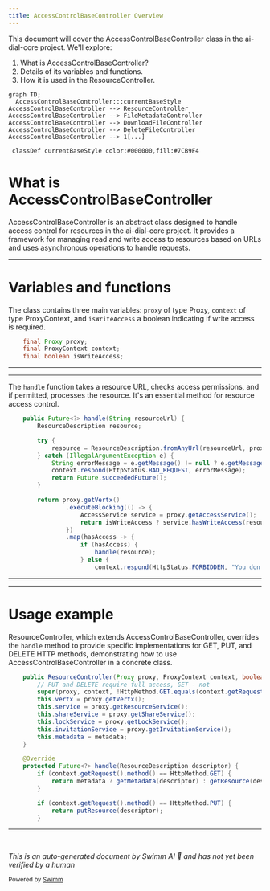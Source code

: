 ```yaml
---
title: AccessControlBaseController Overview
---
```

This document will cover the AccessControlBaseController class in the ai-dial-core project. We'll explore:

1. What is AccessControlBaseController?
2. Details of its variables and functions.
3. How it is used in the ResourceController.

```mermaid
graph TD;
  AccessControlBaseController:::currentBaseStyle
AccessControlBaseController --> ResourceController
AccessControlBaseController --> FileMetadataController
AccessControlBaseController --> DownloadFileController
AccessControlBaseController --> DeleteFileController
AccessControlBaseController --> 1[...]

 classDef currentBaseStyle color:#000000,fill:#7CB9F4
```

# What is AccessControlBaseController

AccessControlBaseController is an abstract class designed to handle access control for resources in the ai-dial-core project. It provides a framework for managing read and write access to resources based on URLs and uses asynchronous operations to handle requests.

<SwmSnippet path="/src/main/java/com/epam/aidial/core/controller/AccessControlBaseController.java" line="14">

---

# Variables and functions

The class contains three main variables: `proxy` of type Proxy, `context` of type ProxyContext, and `isWriteAccess` a boolean indicating if write access is required.

```java
    final Proxy proxy;
    final ProxyContext context;
    final boolean isWriteAccess;
```

---

</SwmSnippet>

<SwmSnippet path="/src/main/java/com/epam/aidial/core/controller/AccessControlBaseController.java" line="18">

---

The `handle` function takes a resource URL, checks access permissions, and if permitted, processes the resource. It's an essential method for resource access control.

```java
    public Future<?> handle(String resourceUrl) {
        ResourceDescription resource;

        try {
            resource = ResourceDescription.fromAnyUrl(resourceUrl, proxy.getEncryptionService());
        } catch (IllegalArgumentException e) {
            String errorMessage = e.getMessage() != null ? e.getMessage() : ("Invalid resource url provided: " + resourceUrl);
            context.respond(HttpStatus.BAD_REQUEST, errorMessage);
            return Future.succeededFuture();
        }

        return proxy.getVertx()
                .executeBlocking(() -> {
                    AccessService service = proxy.getAccessService();
                    return isWriteAccess ? service.hasWriteAccess(resource, context) : service.hasReadAccess(resource, context);
                })
                .map(hasAccess -> {
                    if (hasAccess) {
                        handle(resource);
                    } else {
                        context.respond(HttpStatus.FORBIDDEN, "You don't have an access to: " + resourceUrl);
```

---

</SwmSnippet>

<SwmSnippet path="/src/main/java/com/epam/aidial/core/controller/ResourceController.java" line="39">

---

# Usage example

ResourceController, which extends AccessControlBaseController, overrides the `handle` method to provide specific implementations for GET, PUT, and DELETE HTTP methods, demonstrating how to use AccessControlBaseController in a concrete class.

```java
    public ResourceController(Proxy proxy, ProxyContext context, boolean metadata) {
        // PUT and DELETE require full access, GET - not
        super(proxy, context, !HttpMethod.GET.equals(context.getRequest().method()));
        this.vertx = proxy.getVertx();
        this.service = proxy.getResourceService();
        this.shareService = proxy.getShareService();
        this.lockService = proxy.getLockService();
        this.invitationService = proxy.getInvitationService();
        this.metadata = metadata;
    }

    @Override
    protected Future<?> handle(ResourceDescription descriptor) {
        if (context.getRequest().method() == HttpMethod.GET) {
            return metadata ? getMetadata(descriptor) : getResource(descriptor);
        }

        if (context.getRequest().method() == HttpMethod.PUT) {
            return putResource(descriptor);
        }

```

---

</SwmSnippet>

&nbsp;

*This is an auto-generated document by Swimm AI 🌊 and has not yet been verified by a human*

<SwmMeta version="3.0.0" repo-id="Z2l0aHViJTNBJTNBYWktZGlhbC1jb3JlJTNBJTNBZXBhbQ==" repo-name="ai-dial-core"><sup>Powered by [Swimm](/)</sup></SwmMeta>
